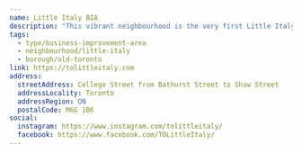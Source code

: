 ```yaml
---
name: Little Italy BIA
description: "This vibrant neighbourhood is the very first Little Italy in Toronto and an authentically unique neighbourhood that is incredibly rich in both character and culture. Famous for its European charm, Little Italy proudly boasts hundreds of shops, cafes, restaurants and bars with a pulsing night life and sun drenched patios."
tags:
  - type/business-improvement-area
  - neighbourhood/little-italy
  - borough/old-toronto
link: https://tolittleitaly.com
address:
  streetAddress: College Street from Bathurst Street to Shaw Street
  addressLocality: Toronto
  addressRegion: ON
  postalCode: M6G 1B6
social:
  instagram: https://www.instagram.com/tolittleitaly/
  facebook: https://www.facebook.com/TOLittleItaly/
---
```

